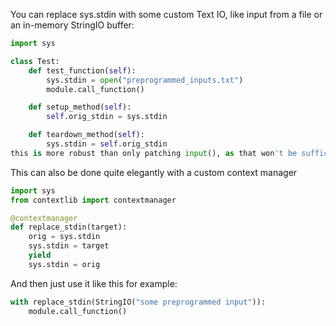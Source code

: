 You can replace sys.stdin with some custom Text IO, like input from a file or an in-memory StringIO buffer:
```python
import sys

class Test:
    def test_function(self):
        sys.stdin = open("preprogrammed_inputs.txt")
        module.call_function()

    def setup_method(self):
        self.orig_stdin = sys.stdin

    def teardown_method(self):
        sys.stdin = self.orig_stdin
this is more robust than only patching input(), as that won't be sufficient if the module uses any other methods of consuming text from stdin.
```
This can also be done quite elegantly with a custom context manager
```python
import sys
from contextlib import contextmanager

@contextmanager
def replace_stdin(target):
    orig = sys.stdin
    sys.stdin = target
    yield
    sys.stdin = orig
```
And then just use it like this for example:
```python
with replace_stdin(StringIO("some preprogrammed input")):
    module.call_function()
```